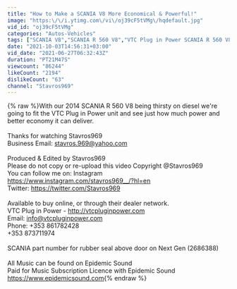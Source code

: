 ```yaml
---
title: "How to Make a SCANIA V8 More Economical & Powerful!"
image: "https:\/\/i.ytimg.com\/vi\/oj39cF5tVMg\/hqdefault.jpg"
vid_id: "oj39cF5tVMg"
categories: "Autos-Vehicles"
tags: ["SCANIA V8","SCANIA R 560 V8","VTC Plug in Power SCANIA R 560 V8 Stavros969"]
date: "2021-10-03T14:56:31+03:00"
vid_date: "2021-06-27T06:32:43Z"
duration: "PT21M47S"
viewcount: "86244"
likeCount: "2194"
dislikeCount: "63"
channel: "Stavros969"
---
```

{% raw %}With our 2014 SCANIA R 560 V8 being thirsty on diesel we're going to fit the VTC Plug in Power unit and see just how much power and better economy it can deliver. <br /><br />Thanks for watching Stavros969<br />Business Email: stavros.969@yahoo.com<br /><br />Produced &amp; Edited by Stavros969<br />Please do not copy or re-upload this video Copyright @Stavros969<br />You can follow me on: Instagram<br /><a rel="nofollow" target="blank" href="https://www.instagram.com/stavros969__/?hl=en">https://www.instagram.com/stavros969__/?hl=en</a><br />Twitter: <a rel="nofollow" target="blank" href="https://twitter.com/Stavros969">https://twitter.com/Stavros969</a><br /><br />Available to buy online, or through their dealer network.<br />VTC Plug in Power - <a rel="nofollow" target="blank" href="http://vtcpluginpower.com">http://vtcpluginpower.com</a><br />Email: info@vtcpluginpower.com<br />Phone: +353 861782428<br />             +353 873711974<br /><br />SCANIA part number for rubber seal above door on Next Gen (2686388)<br /><br />All Music can be found on Epidemic Sound<br />Paid for Music Subscription Licence with Epidemic Sound<br /><a rel="nofollow" target="blank" href="https://www.epidemicsound.com">https://www.epidemicsound.com</a>{% endraw %}
